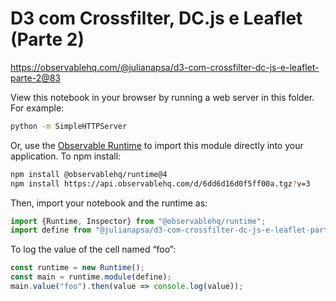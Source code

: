 # D3 com Crossfilter, DC.js e Leaflet (Parte 2)

https://observablehq.com/@julianapsa/d3-com-crossfilter-dc-js-e-leaflet-parte-2@83

View this notebook in your browser by running a web server in this folder. For
example:

~~~sh
python -m SimpleHTTPServer
~~~

Or, use the [Observable Runtime](https://github.com/observablehq/runtime) to
import this module directly into your application. To npm install:

~~~sh
npm install @observablehq/runtime@4
npm install https://api.observablehq.com/d/6dd6d16d0f5ff00a.tgz?v=3
~~~

Then, import your notebook and the runtime as:

~~~js
import {Runtime, Inspector} from "@observablehq/runtime";
import define from "@julianapsa/d3-com-crossfilter-dc-js-e-leaflet-parte-2";
~~~

To log the value of the cell named “foo”:

~~~js
const runtime = new Runtime();
const main = runtime.module(define);
main.value("foo").then(value => console.log(value));
~~~
